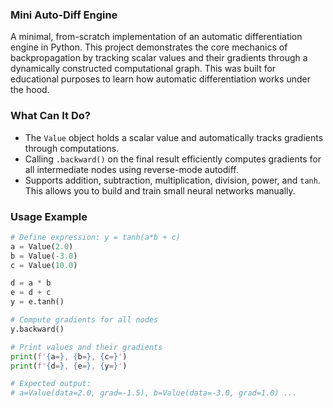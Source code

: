 ### Mini Auto-Diff Engine

A minimal, from-scratch implementation of an automatic differentiation engine in Python. This project demonstrates the core mechanics of backpropagation by tracking scalar values and their gradients through a dynamically constructed computational graph. This was built for educational purposes to learn how automatic differentiation works under the hood.

### What Can It Do?

- The `Value` object holds a scalar value and automatically tracks gradients through computations.
- Calling `.backward()` on the final result efficiently computes gradients for all intermediate nodes using reverse-mode autodiff.
- Supports addition, subtraction, multiplication, division, power, and `tanh`. This allows you to build and train small neural networks manually.

### Usage Example

```python
# Define expression: y = tanh(a*b + c)
a = Value(2.0)
b = Value(-3.0)
c = Value(10.0)

d = a * b
e = d + c
y = e.tanh()

# Compute gradients for all nodes
y.backward()

# Print values and their gradients
print(f'{a=}, {b=}, {c=}')
print(f'{d=}, {e=}, {y=}')

# Expected output:
# a=Value(data=2.0, grad=-1.5), b=Value(data=-3.0, grad=1.0) ...

